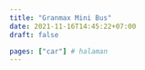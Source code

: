 ```yaml
---
title: "Granmax Mini Bus"
date: 2021-11-16T14:45:22+07:00
draft: false

pages: ["car"] # halaman 
---
```


